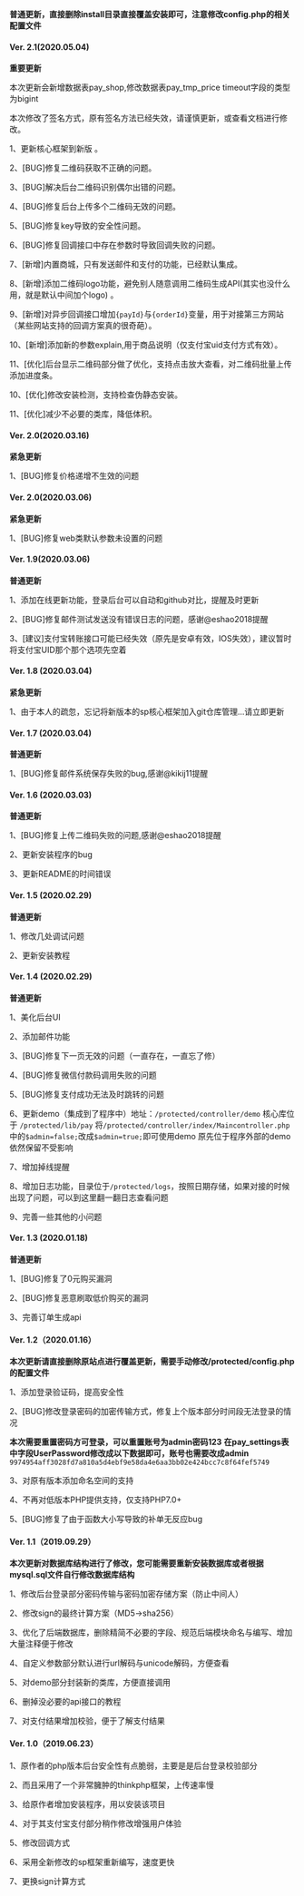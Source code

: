 **普通更新，直接删除install目录直接覆盖安装即可，注意修改config.php的相关配置文件**
#### Ver. 2.1(2020.05.04)
**重要更新**

本次更新会新增数据表pay_shop,修改数据表pay_tmp_price timeout字段的类型为bigint

本次修改了签名方式，原有签名方法已经失效，请谨慎更新，或查看文档进行修改。

1、更新核心框架到新版 。

2、[BUG]修复二维码获取不正确的问题。

3、[BUG]解决后台二维码识别偶尔出错的问题。

4、[BUG]修复后台上传多个二维码无效的问题。

5、[BUG]修复key导致的安全性问题。

6、[BUG]修复回调接口中存在参数时导致回调失败的问题。

7、[新增]内置商城，只有发送邮件和支付的功能，已经默认集成。

8、[新增]添加二维码logo功能，避免别人随意调用二维码生成API(其实也没什么用，就是默认中间加个logo) 。

9、[新增]对异步回调接口增加`{payId}`与`{orderId}`变量，用于对接第三方网站（某些网站支持的回调方案真的很奇葩）。

10、[新增]添加新的参数explain,用于商品说明（仅支付宝uid支付方式有效）。

11、[优化]后台显示二维码部分做了优化，支持点击放大查看，对二维码批量上传添加进度条。

10、[优化]修改安装检测，支持检查伪静态安装。

11、[优化]减少不必要的类库，降低体积。


#### Ver. 2.0(2020.03.16)
**紧急更新**

1、[BUG]修复价格递增不生效的问题


#### Ver. 2.0(2020.03.06)
**紧急更新**

1、[BUG]修复web类默认参数未设置的问题

#### Ver. 1.9(2020.03.06)
**普通更新**

1、添加在线更新功能，登录后台可以自动和github对比，提醒及时更新

2、[BUG]修复邮件测试发送没有错误日志的问题，感谢@eshao2018提醒

3、[建议]支付宝转账接口可能已经失效（原先是安卓有效，IOS失效），建议暂时将支付宝UID那个那个选项先空着


#### Ver. 1.8 (2020.03.04)
**紧急更新**

1、由于本人的疏忽，忘记将新版本的sp核心框架加入git仓库管理...请立即更新

#### Ver. 1.7 (2020.03.04)
**普通更新**

1、[BUG]修复邮件系统保存失败的bug,感谢@kikij11提醒


#### Ver. 1.6 (2020.03.03)
**普通更新**

1、[BUG]修复上传二维码失败的问题,感谢@eshao2018提醒

2、更新安装程序的bug

3、更新README的时间错误

#### Ver. 1.5 (2020.02.29)
**普通更新**

1、修改几处调试问题

2、更新安装教程

#### Ver. 1.4 (2020.02.29)
**普通更新**

1、美化后台UI

2、添加邮件功能

3、[BUG]修复下一页无效的问题（一直存在，一直忘了修）

4、[BUG]修复微信付款码调用失败的问题

5、[BUG]修复支付成功无法及时跳转的问题

6、更新demo（集成到了程序中）地址：`/protected/controller/demo` 核心库位于 `/protected/lib/pay` 将`/protected/controller/index/Maincontroller.php`中的`$admin=false;`改成`$admin=true;`即可使用demo 原先位于程序外部的demo依然保留不受影响

7、增加掉线提醒

8、增加日志功能，目录位于`/protected/logs`，按照日期存储，如果对接的时候出现了问题，可以到这里翻一翻日志查看问题

9、完善一些其他的小问题


#### Ver. 1.3 (2020.01.18)
**普通更新**

1、[BUG]修复了0元购买漏洞

2、[BUG]修复恶意刷取低价购买的漏洞

3、完善订单生成api

####  Ver. 1.2（2020.01.16）
**本次更新请直接删除原站点进行覆盖更新，需要手动修改/protected/config.php的配置文件**

1、添加登录验证码，提高安全性

2、[BUG]修改登录密码的加密传输方式，修复上个版本部分时间段无法登录的情况

**本次需要重置密码方可登录，可以重置账号为admin密码123**
**在pay_settings表中字段UserPassword修改成以下数据即可，账号也需要改成admin**
`9974954aff3028fd7a810a5d4ebf9e58da4e6aa3bb02e424bcc7c8f64fef5749`

3、对原有版本添加命名空间的支持

4、不再对低版本PHP提供支持，仅支持PHP7.0+

5、[BUG]修复了由于函数大小写导致的补单无反应bug



####  Ver. 1.1（2019.09.29）

**本次更新对数据库结构进行了修改，您可能需要重新安装数据库或者根据mysql.sql文件自行修改数据库结构**

1、修改后台登录部分密码传输与密码加密存储方案（防止中间人）

2、修改sign的最终计算方案（MD5->sha256）

3、优化了后端数据库，删除精简不必要的字段、规范后端模块命名与编写、增加大量注释便于修改

4、自定义参数部分默认进行url解码与unicode解码，方便查看

5、对demo部分封装新的类库，方便直接调用

6、删掉没必要的api接口的教程

7、对支付结果增加校验，便于了解支付结果

####  Ver. 1.0（2019.06.23）

1、原作者的php版本后台安全性有点脆弱，主要是是后台登录校验部分

2、而且采用了一个非常臃肿的thinkphp框架，上传速率慢

3、给原作者增加安装程序，用以安装该项目

4、对于其支付宝支付部分稍作修改增强用户体验

5、修改回调方式

6、采用全新修改的sp框架重新编写，速度更快

7、更换sign计算方式